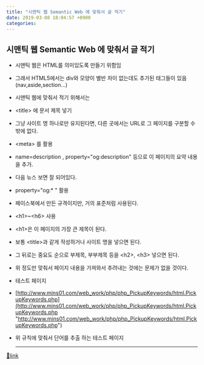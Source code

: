```yaml
---
title: "시맨틱 웹 Semantic Web 에 맞춰서 글 적기"
date: 2019-03-08 18:04:57 +0900
categories: 
---
```

  

시맨틱 웹 Semantic Web 에 맞춰서 글 적기
-----------------------------

- 시맨틱 웹은 HTML를 의미있도록 만들기 위함임
- 그래서 HTML5에서는 div와 모양이 별반 차이 없는데도 추가된 태그들이 있음(nav,aside,section...)

- 시맨틱 웹에 맞춰서 적기 위해서는
- &lt;title&gt; 에 문서 제목 넣기
- 그냥 사이트 명 하나로만 유지된다면, 다른 곳에서는 URL로 그 페이지를 구분할 수 밖에 없다.

- &lt;meta&gt; 를 활용
- name=description , property="og:description" 등으로 이 페이지의 요약 내용을 추가.
- 다음 뉴스 보면 잘 되어있다.

- property="og:* " 활용
- 페이스북에서 만든 규격이지만, 거의 표준처럼 사용된다.


- &lt;h1&gt;~&lt;h6&gt; 사용
- &lt;h1&gt;은 이 페이지의 가장 큰 제목이 된다.
- 보통 &lt;title&gt;과 같게 작성하거나 사이트 명을 넣으면 된다.

- 그 뒤로는 중요도 순으로 부제목, 부부제목 등을 &lt;h2&gt;, &lt;h3&gt; 넣으면 된다.

- 위 정도만 맞춰서 페이지 내용을 가져와서 추려내는 것에는 문제가 없을 것이다.

- 테스트 페이지
- [http://www.mins01.com/web_work/php/php_PickupKeywords/html.PickupKeywords.php](http://www.mins01.com/web_work/php/php_PickupKeywords/html.PickupKeywords.php "http://www.mins01.com/web_work/php/php_PickupKeywords/html.PickupKeywords.php")
- 위 규칙에 맞춰서 단어를 추출 하는 테스트 페이지




  ***
[🔗link](http://www.mins01.com/mh/tech/read/1262)